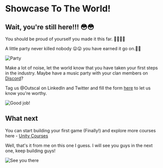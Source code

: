# Showcase To The World!

## Wait, you're still here!!! 😳😳

You should be proud of yourself you made it this far. 🕺🏻🕺🏻

A little party never killed nobody 😛😛 you have earned it go on.💪🏻

![Party](https://media.giphy.com/media/U4DswrBiaz0p67ZweH/giphy.gif)

Make a lot of noise, let the world know that you have taken your first steps in the industry. Maybe have a music party with your clan members on [Discord](https://discord.com/invite/R4hfXhsWjN)?

Tag us @Outscal on LinkedIn and Twitter and fill the form [here](https://airtable.com/shrXGSkgf5NClpoIU) to let us know you're worthy.

![Good job!](https://media.giphy.com/media/3o72FcJmLzIdYJdmDe/giphy.gif)

## What next

You can start building your first game (Finally!) and explore more courses here - [Unity Courses](https://academy.outscal.com/unity-course-content/)


Well, that's it from me on this one I guess. I will see you guys in the next one, keep building guys!

![See you there](https://media.giphy.com/media/3o7bucSFfDKXQlmboA/giphy.gif)
